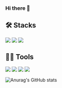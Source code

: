 ### Hi there 👋
## 🛠️ Stacks

<img src="https://img.shields.io/badge/Java-007396?style=round-square&logo=Java&logoColor=white"/> <img src="https://img.shields.io/badge/JavaScript-F7DF1E?style=round-square&logo=JavaScript&logoColor=white"/> <img src="https://img.shields.io/badge/MySQL-4479A1?style=round-square&logo=MySQL&logoColor=white"/>

## 💪🏼 Tools 

<img src="https://img.shields.io/badge/IntelliJ IDEA-000000?style=round-square&logo=IntelliJ IDEA&logoColor=white"/> <img src="https://img.shields.io/badge/Visual Studio Code-007ACC?style=round-square&logo=Visual Studio Code&logoColor=white"/> <img src="https://img.shields.io/badge/GitHub-181717?style=round-square&logo=GitHub&logoColor=white"/> <img src="https://img.shields.io/badge/Eclipse IDE-2C2255?style=round-square&logo=Eclipse IDE&logoColor=white"/>

![Anurag's GitHub stats](https://github-readme-stats.vercel.app/api?username=youjin0201&show_icons=true&theme=radical)
